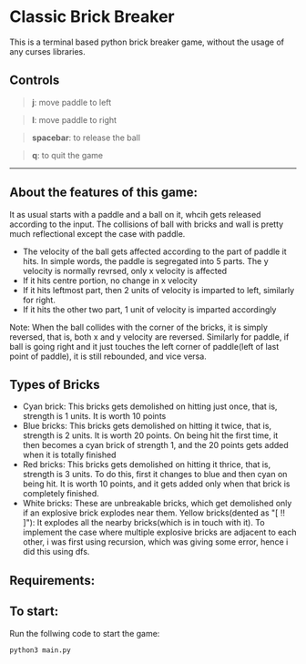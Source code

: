 # Classic Brick Breaker

This is a terminal based python brick breaker game, without the usage of any curses libraries. 

Controls
----------
> **j**: move paddle to left

> **l**: move paddle to right

> **spacebar**: to release the ball

> **q**: to quit the game
----------
About the features of this game:
------

It as usual starts with a paddle and a ball on it, whcih gets released according to the input.
The collisions of ball with bricks and wall is pretty much reflectional except the case with paddle. 
- The velocity of the ball gets affected according to the part of paddle it hits.
In simple words, the paddle is segregated into 5 parts. The y velocity is normally revrsed, only x velocity is affected
- If it hits centre portion, no change in x velocity
- If it hits leftmost part, then 2 units of velocity is imparted to left, similarly for right. 
- If it hits the other two part, 1 unit of velocity is imparted accordingly

Note: When the ball collides with the corner of the bricks, it is simply reversed, that is, both x and y velocity are reversed.
Similarly for paddle, if ball is going right and it just touches the left corner of paddle(left of last point of paddle), it is still rebounded, and vice versa.

Types of Bricks
----
- Cyan brick: This bricks gets demolished on hitting just once, that is, strength is 1 units. It is worth 10 points
- Blue bricks: This bricks gets demolished on hitting it twice, that is, strength is 2 units. It is worth 20 points. On being hit the first time, it then becomes a cyan brick of strength 1, and the 20 points gets added when it is totally finished
- Red bricks: This bricks gets demolished on hitting it thrice, that is, strength is 3 units. To do this, first it changes to blue and then cyan on being hit. It is worth 10 points, and it gets added only when that brick is completely finished.
- White bricks: These are unbreakable bricks, which get demolished only if an explosive brick explodes near them.
Yellow bricks(dented as "[ !! ]"): It explodes all the nearby bricks(which is in touch with it). To implement the case where multiple explosive bricks are adjacent to each other, i was first using recursion, which was giving some error, hence i did this using dfs.

Requirements:
---



To start:
----
Run the follwing code to start the game:
```
python3 main.py
```


